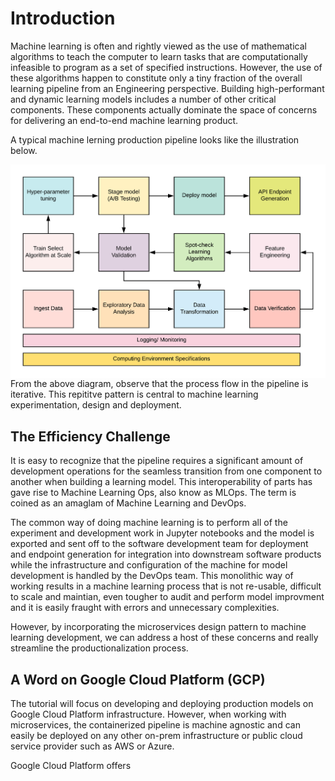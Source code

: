 # Introduction

Machine learning is often and rightly viewed as the use of mathematical algorithms to teach the computer to learn tasks that are computationally infeasible to program as a set of specified instructions. However, the use of these algorithms happen to constitute only a tiny fraction of the overall learning pipeline from an Engineering perspective. Building high-performant and dynamic learning models includes a number of other critical components. These components actually dominate the space of concerns for delivering an end-to-end machine learning product.

A typical machine lerning production pipeline looks like the illustration below.

<img src="img/ml_pipeline.png" align="left" alt="Machine Learning Pipeline."/>

From the above diagram, observe that the process flow in the pipeline is iterative. This repititve pattern is central to machine learning experimentation, design and deployment.

## The Efficiency Challenge
It is easy to recognize that the pipeline requires a significant amount of development operations for the seamless transition from one component to another when building a learning model. This interoperability of parts has gave rise to Machine Learning Ops, also know as MLOps. The term is coined as an amaglam of Machine Learning and DevOps.

The common way of doing machine learning is to perform all of the experiment and development work in Jupyter notebooks and the model is exported and sent off to the software development team for deployment and endpoint generation for integration into downstream software products while the infrastructure and configuration of the machine for model development is handled by the DevOps team. This monolithic way of working results in a machine learning process that is not re-usable, difficult to scale and maintian, even tougher to audit and perform model improvment and it is easily fraught with errors and unnecessary complexities.

However, by incorporating the microservices design pattern to machine learning development, we can address a host of these concerns and really streamline the productionalization process.

## A Word on Google Cloud Platform (GCP)
The tutorial will focus on developing and deploying production models on Google Cloud Platform infrastructure. However, when working with microservices, the containerized pipeline is machine agnostic and can easily be deployed on any other on-prem infrastructure or public cloud service provider such as AWS or Azure.

Google Cloud Platform offers 

<!-- that if overlooked can very much result in a poor or under-performing model. -->